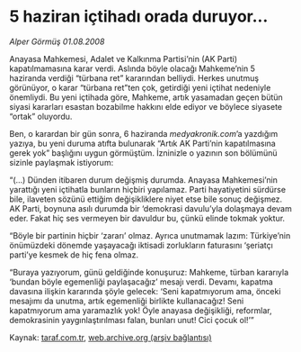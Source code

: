 # 5 haziran içtihadı orada duruyor...

*Alper Görmüş 01.08.2008*

<div class="yazi">
<p>Anayasa Mahkemesi, Adalet ve Kalkınma Partisi’nin (AK Parti) kapatılmamasına karar verdi. Aslında böyle olacağı Mahkeme’nin 5 haziranda verdiği “türbana ret” kararından belliydi. Herkes unutmuş görünüyor, o karar “türbana ret”ten çok, getirdiği yeni içtihat nedeniyle önemliydi. Bu yeni içtihada göre, Mahkeme, artık yasamadan geçen bütün siyasi kararları esastan bozabilme hakkını elde ediyor ve böylece siyasete “ortak” oluyordu.</p>
<p>Ben, o karardan bir gün sonra, 6 haziranda <i>medyakronik.com</i>’a yazdığım yazıya, bu yeni duruma atıfta bulunarak “Artık AK Parti’nin kapatılmasına gerek yok” başlığını uygun görmüştüm. İzninizle o yazının son bölümünü sizinle paylaşmak istiyorum:</p>
<p>“(...) Dünden itibaren durum değişmiş durumda. Anayasa Mahkemesi’nin yarattığı yeni içtihatla bunların hiçbiri yapılamaz. Parti hayatiyetini sürdürse bile, ilaveten sözünü ettiğim değişikliklere niyet etse bile sonuç değişmez. AK Parti, boynuna asılı durumda bir ‘demokrasi davulu’yla dolaşmaya devam eder. Fakat hiç ses vermeyen bir davuldur bu, çünkü elinde tokmak yoktur.</p>
<p>“Böyle bir partinin hiçbir ‘zararı’ olmaz. Ayrıca unutmamak lazım: Türkiye’nin önümüzdeki dönemde yaşayacağı iktisadi zorlukların faturasını ‘şeriatçı parti’ye kesmek de hiç fena olmaz.</p>
<p>“Buraya yazıyorum, günü geldiğinde konuşuruz: Mahkeme, türban kararıyla ‘bundan böyle egemenliği paylaşacağız’ mesajı verdi. Devamı, kapatma davasına ilişkin kararında şöyle gelecek: ‘Seni kapatmıyorum ama, önceki mesajımı da unutma, artık egemenliği birlikte kullanacağız! Seni kapatmıyorum ama yaramazlık yok! Öyle anayasa değişikliği, reformlar, demokrasinin yaygınlaştırılması falan, bunları unut! Cici çocuk ol!’”</p></div>

Kaynak: [taraf.com.tr](http://www.taraf.com.tr:80/alper-gormus/makale-5-haziran-ictihadi-orada-duruyor.htm), [web.archive.org (arşiv bağlantısı)](http://web.archive.org/web/20100608215900/http://www.taraf.com.tr:80/alper-gormus/makale-5-haziran-ictihadi-orada-duruyor.htm)
